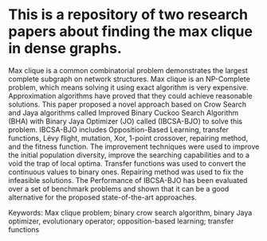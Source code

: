 # This is a repository of two research papers about finding the max clique in dense graphs.
Max clique is a common combinatorial problem demonstrates the 
largest complete subgraph on network structures. Max clique is an NP-Complete 
problem, which means solving it using exact algorithm is very expensive. 
Approximation algorithms have proved that they could achieve reasonable 
solutions. This paper proposed a novel approach based on Crow Search and Jaya 
algorithms called Improved Binary Cuckoo Search Algorithm (BHA) with 
Binary Jaya Optimizer (JO) called (IBCSA-BJO) to solve this problem. IBCSA-BJO includes Opposition-Based Learning, transfer functions, Lévy flight, 
mutation, Xor, 1-point crossover, repairing method, and the fitness function. The 
improvement techniques were used to improve the initial population diversity, 
improve the searching capabilities and to a void the trap of local optima. Transfer 
functions was used to convert the continuous values to binary ones. Repairing
method was used to fix the infeasible solutions. The Performance of IBCSA-BJO
has been evaluated over a set of benchmark problems and shown that it can be a 
good alternative for the proposed state-of-the-art approaches.

Keywords: Max clique problem; binary crow search algorithm, binary Jaya 
optimizer, evolutionary operator; opposition-based learning; transfer functions

